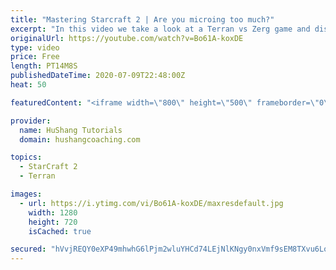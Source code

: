 ```yaml
---
title: "Mastering Starcraft 2 | Are you microing too much?"
excerpt: "In this video we take a look at a Terran vs Zerg game and discuss some of the main mistakes Terran players are making. It's super easy to fall into this trap!  Starcraft 2: Mastering Starcraft 2 | Are you microing too much? [Terran vs Zerg TvZ] #StarCraft2 #SC2 #RTS   Coaching - https://www.hushangcoaching.com"
originalUrl: https://youtube.com/watch?v=Bo61A-koxDE
type: video
price: Free
length: PT14M8S
publishedDateTime: 2020-07-09T22:48:00Z
heat: 50

featuredContent: "<iframe width=\"800\" height=\"500\" frameborder=\"0\" src=\"https://www.youtube.com/embed/Bo61A-koxDE\" allow=\"accelerometer; autoplay; encrypted-media; gyroscope; picture-in-picture\" allowfullscreen></iframe>"

provider:
  name: HuShang Tutorials
  domain: hushangcoaching.com

topics:
  - StarCraft 2
  - Terran

images:
  - url: https://i.ytimg.com/vi/Bo61A-koxDE/maxresdefault.jpg
    width: 1280
    height: 720
    isCached: true

secured: "hVvjREQY0eXP49mhwhG6lPjm2wluYHCd74LEjNlKNgy0nxVmf9sEM8TXvu6LoqyUgElwpv8zzzRXoXHL1OS4t63GxAGdWHSB6TeMUVINCl/NZTZNSftepOf+MpgJ3d4ikMn2IOZEuSgtr5wibhNS270Ex2Y1eZkCWpxLePV3NBCWfy+U8lf2E+I/+ZUP4H4Yw03YCkmtwmbPptmprJu78DNkwrVNPosBabo9D3MWNnI6bH3Ta6atWjN8cp8Va4lQhZU0ocF1rlyMqzM+cy/MlBo79ZJyDUoLnOc8GgwHZWgjVcFS9qccgl/SLudtxct87Ezfq9Yxt1ePTRiI5Wk6ocl9ihLm/OpGec/Eri+zWdniQo7Dq9JbnzCQ5u7u1sx+17NDF4aEobUA/8E0Cj/TpPE8bOUH3iECNtWKZ6jBvlc=;FwvNYeYA3gDJmz3lc8G+NA=="
---
```


